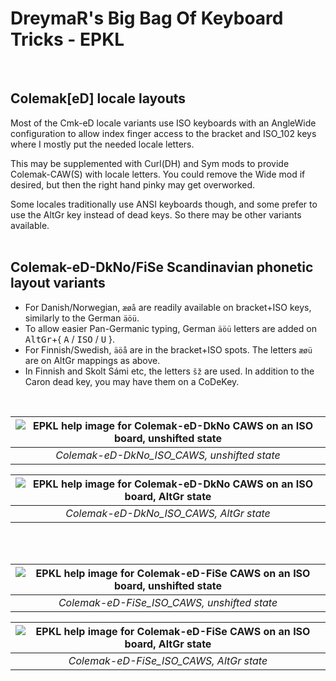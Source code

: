DreymaR's Big Bag Of Keyboard Tricks - EPKL
===========================================
<br>

Colemak[eD] locale layouts
--------------------------
Most of the Cmk-eD locale variants use ISO keyboards with an AngleWide configuration to allow index finger access to the bracket and ISO_102 keys where I mostly put the needed locale letters.

This may be supplemented with Curl(DH) and Sym mods to provide Colemak-CAW(S) with locale letters. You could remove the Wide mod if desired, but then the right hand pinky may get overworked.

Some locales traditionally use ANSI keyboards though, and some prefer to use the AltGr key instead of dead keys. So there may be other variants available.
<br><br>

Colemak-eD-DkNo/FiSe Scandinavian phonetic layout variants
----------------------------------------------------------
- For Danish/Norwegian, `æøå` are readily available on bracket+ISO keys, similarly to the German `äöü`.
- To allow easier Pan-Germanic typing, German `äöü` letters are added on <kbd>AltGr</kbd>+{ <kbd>A</kbd> / <kbd>ISO</kbd> / <kbd>U</kbd> }.
- For Finnish/Swedish,  `äöå` are in the bracket+ISO spots. The letters `æøü` are on AltGr mappings as above.
- In Finnish and Skolt Sámi etc, the letters `šž` are used. In addition to the Caron dead key, you may have them on a CoDeKey.
<br>

|![EPKL help image for Colemak-eD-DkNo CAWS on an ISO board, unshifted state](../Cmk-eD-DkNo/Cmk-eD-DkNo_ISO_CurlAWideSym/state0.png)|
|   :---:   |
|_Colemak-eD-DkNo_ISO_CAWS, unshifted state_|

|![EPKL help image for Colemak-eD-DkNo CAWS on an ISO board, AltGr state](../Cmk-eD-DkNo/Cmk-eD-DkNo_ISO_CurlAWideSym/state6.png)|
|   :---:   |
|_Colemak-eD-DkNo_ISO_CAWS, AltGr state_|

<br><br>

|![EPKL help image for Colemak-eD-FiSe CAWS on an ISO board, unshifted state](../Cmk-eD-FiSe/Cmk-eD-FiSe_ISO_CurlAWideSym/state0.png)|
|   :---:   |
|_Colemak-eD-FiSe_ISO_CAWS, unshifted state_|

|![EPKL help image for Colemak-eD-FiSe CAWS on an ISO board, AltGr state](../Cmk-eD-FiSe/Cmk-eD-FiSe_ISO_CurlAWideSym/state6.png)|
|   :---:   |
|_Colemak-eD-FiSe_ISO_CAWS, AltGr state_|
